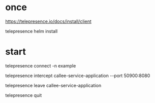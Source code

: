 # once
https://telepresence.io/docs/install/client

telepresence helm install

# start

telepresence connect -n example

telepresence intercept callee-service-application --port 50900:8080

telepresence leave callee-service-application

telepresence quit
